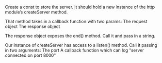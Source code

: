 Create a const to store the server.
It should hold a new instance of the http module’s createServer method.

That method takes in a callback function with two params: 
  The request object
  The response object

The response object exposes the end() method. Call it and pass in a string.

Our instance of createServer has access to a listen() method. 
Call it passing in two arguments:
  The port
  A callback function which can log "server connected on port 8000"
